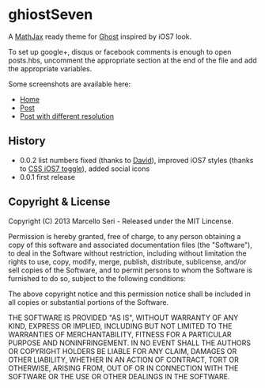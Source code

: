 # ghiostSeven

A [MathJax](http://www.mathjax.org) ready theme for [Ghost](http://github.com/tryghost/ghost/) inspired by iOS7 look.

To set up google+, disqus or facebook comments is enough to open posts.hbs, uncomment the appropriate section at the end of the file and add the appropriate variables.

Some screenshots are available here:

- [Home](https://raw.github.com/mseri/ghiosSeven/master/screenshot/ghioSeven-home.png)
- [Post](https://raw.github.com/mseri/ghiosSeven/master/screenshot/ghioSeven-page.png)
- [Post with different resolution](https://raw.github.com/mseri/ghiosSeven/master/screenshot/ghioSeven-part.png)

## History

- 0.0.2 list numbers fixed (thanks to [David](http://theonlycog.com)), improved iOS7 styles (thanks to [CSS iOS7 toggle](http://freebiesbug.com/code-stuff/ios7-toggles-css/)), added social icons
- 0.0.1 first release

## Copyright & License

Copyright (C) 2013 Marcello Seri - Released under the MIT Lincense.

Permission is hereby granted, free of charge, to any person obtaining a copy of this software and associated documentation files (the "Software"), to deal in the Software without restriction, including without limitation the rights to use, copy, modify, merge, publish, distribute, sublicense, and/or sell copies of the Software, and to permit persons to whom the Software is furnished to do so, subject to the following conditions:

The above copyright notice and this permission notice shall be included in all copies or substantial portions of the Software.

THE SOFTWARE IS PROVIDED "AS IS", WITHOUT WARRANTY OF ANY KIND, EXPRESS OR IMPLIED, INCLUDING BUT NOT LIMITED TO THE WARRANTIES OF MERCHANTABILITY, FITNESS FOR A PARTICULAR PURPOSE AND
NONINFRINGEMENT. IN NO EVENT SHALL THE AUTHORS OR COPYRIGHT HOLDERS BE LIABLE FOR ANY CLAIM, DAMAGES OR OTHER LIABILITY, WHETHER IN AN ACTION OF CONTRACT, TORT OR OTHERWISE, ARISING FROM, OUT OF OR IN CONNECTION WITH THE SOFTWARE OR THE USE OR OTHER DEALINGS IN THE SOFTWARE.
